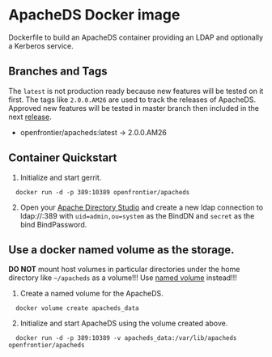 # ApacheDS Docker image

  Dockerfile to build an ApacheDS container providing an LDAP and optionally a Kerberos service.

## Branches and Tags

  The `latest` is not production ready because new features will be tested on it first.
  The tags like `2.0.0.AM26` are used to track the releases of ApacheDS. Approved new features will be tested in master branch then included in the next [release](https://github.com/openfrontier/docker-apacheds/releases).

  * openfrontier/apacheds:latest -> 2.0.0.AM26

## Container Quickstart

  1. Initialize and start gerrit.

  ```shell
    docker run -d -p 389:10389 openfrontier/apacheds
  ```
  2. Open your [Apache Directory Studio](https://directory.apache.org/studio/) and create a new ldap connection to ldap://<docker host url>:389 with `uid=admin,ou=system` as the BindDN and `secret` as the bind BindPassword.

## Use a docker named volume as the storage.
  **DO NOT** mount host volumes in particular directories under the home directory like `~/apacheds` as a volume!!! Use [named volume](https://success.docker.com/article/different-types-of-volumes) instead!!!
  1. Create a named volume for the ApacheDS.
  ```shell
    docker volume create apacheds_data
  ```
  2. Initialize and start ApacheDS using the volume created above.
  ```shell
    docker run -d -p 389:10389 -v apacheds_data:/var/lib/apacheds openfrontier/apacheds
  ```
